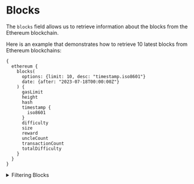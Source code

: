 # Blocks

The `blocks` field allows us to retrieve information about the blocks from the Ethereum blockchain.

Here is an example that demonstrates how to retrieve 10 latest blocks from Ethereum blockchains:
```
{
  ethereum {
    blocks(
      options: {limit: 10, desc: "timestamp.iso8601"}
      date: {after: "2023-07-18T00:00:00Z"}
    ) {
      gasLimit
      height
      hash
      timestamp {
        iso8601
      }
      difficulty
      size
      reward
      uncleCount
      transactionCount
      totalDifficulty
    }
  }
}
```

<details>
<summary>Filtering Blocks</summary>

Blocks data can be filtered using following arguments:

-   `any`:
-   `blockHash`: Filter by block hash.
-   `blockReward`: Filter by block reward given to the block producer.
-   `date`: Filter by the date on which the block was mined.
-   `height`: Filter by the height of the block.
-   `miner`: Filter by the miner who mined the block.
-   `options`: Filter returned data by ordering, limiting, and constraining it. Available fields: `asc`, `ascByInteger`, `desc`, `descByInteger`, `limit`, `limitBy`, `offset`.
-   `size`: Filter by the size of the block.
-   `time`: Filter by when the block was mined.
-   `transactionCount`: Filter by the number of transactions in the block.
-   `uncleCount`:

</detials>

-   `any`:
-   `count`: returns the aggregate count of blocks.
-   `countBigInt`:
-   `date`: returns the date on which the block was mined.
-   `difficulty`: returns the block difficulty.
-   `expression`: performs arithematic operation and returns value of the operation
-   `gasLimit`: returns the gas limit for the block.
-   `gasUsed`: returns the gas used for that block.
-   `hash`: returns the hash of the block.
-   `height`: returns the height of the block.
-   `maximum`:
-   `miner`: returns the miner of the block.
-   `minimum`:
-   `nonce`: returns the nonce of the block.
-   `parentHash`: returns the parent hash for the block.
-   `reward`: returns the reward given to the miner for producing the block.
-   `rewardCurrency`: returns the reward currency.
-   `size`: returns the block size.
-   `timestamp`: returns the timestamp when the block was mined.
-   `totalDifficulty`: returns the total difficulty.
-   `transactionCount`: returns the number of transactions included in the block.
-   `transactionCountBigInt`:
-   `uncleCount`:
-   `uncleCountBigInt`:
